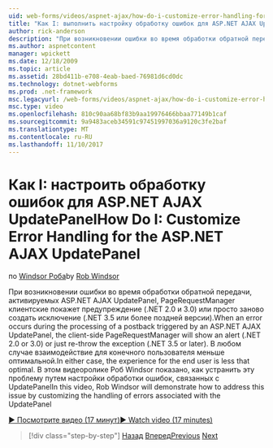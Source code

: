 ```yaml
---
uid: web-forms/videos/aspnet-ajax/how-do-i-customize-error-handling-for-the-aspnet-ajax-updatepanel
title: "Как I: выполнить настройку обработку ошибок для ASP.NET AJAX UpdatePanel | Документы Microsoft"
author: rick-anderson
description: "При возникновении ошибки во время обработки обратной передачи, активируемых ASP.NET AJAX UpdatePanel, PageRequestManager клиентские покажет предупреждение (. NE...."
ms.author: aspnetcontent
manager: wpickett
ms.date: 12/18/2009
ms.topic: article
ms.assetid: 28bd411b-e708-4eab-baed-76981d6cd0dc
ms.technology: dotnet-webforms
ms.prod: .net-framework
msc.legacyurl: /web-forms/videos/aspnet-ajax/how-do-i-customize-error-handling-for-the-aspnet-ajax-updatepanel
msc.type: video
ms.openlocfilehash: 810c90aa68bf83b9aa19976466bbaa77149b1caf
ms.sourcegitcommit: 9a9483aceb34591c97451997036a9120c3fe2baf
ms.translationtype: MT
ms.contentlocale: ru-RU
ms.lasthandoff: 11/10/2017
---
```

<a name="how-do-i-customize-error-handling-for-the-aspnet-ajax-updatepanel"></a><span data-ttu-id="be53f-103">Как I: настроить обработку ошибок для ASP.NET AJAX UpdatePanel</span><span class="sxs-lookup"><span data-stu-id="be53f-103">How Do I: Customize Error Handling for the ASP.NET AJAX UpdatePanel</span></span>
====================
<span data-ttu-id="be53f-104">по [Windsor Роба](https://twitter.com/robwindsor)</span><span class="sxs-lookup"><span data-stu-id="be53f-104">by [Rob Windsor](https://twitter.com/robwindsor)</span></span>

<span data-ttu-id="be53f-105">При возникновении ошибки во время обработки обратной передачи, активируемых ASP.NET AJAX UpdatePanel, PageRequestManager клиентские покажет предупреждение (.NET 2.0 и 3.0) или просто заново создать исключение (.NET 3.5 или более поздней версии).</span><span class="sxs-lookup"><span data-stu-id="be53f-105">When an error occurs during the processing of a postback triggered by an ASP.NET AJAX UpdatePanel, the client-side PageRequestManager will show an alert (.NET 2.0 or 3.0) or just re-throw the exception (.NET 3.5 or later).</span></span> <span data-ttu-id="be53f-106">В любом случае взаимодействие для конечного пользователя меньше оптимальной.</span><span class="sxs-lookup"><span data-stu-id="be53f-106">In either case, the experience for the end user is less that optimal.</span></span> <span data-ttu-id="be53f-107">В этом видеоролике Роб Windsor показано, как устранить эту проблему путем настройки обработки ошибок, связанных с UpdatePanel</span><span class="sxs-lookup"><span data-stu-id="be53f-107">In this video, Rob Windsor will demonstrate how to address this issue by customizing the handling of errors associated with the UpdatePanel</span></span>

[<span data-ttu-id="be53f-108">&#9654; Посмотрите видео (17 минут)</span><span class="sxs-lookup"><span data-stu-id="be53f-108">&#9654; Watch video (17 minutes)</span></span>](https://channel9.msdn.com/Blogs/ASP-NET-Site-Videos/how-do-i-customize-error-handling-for-the-aspnet-ajax-updatepanel)

>[!div class="step-by-step"]
<span data-ttu-id="be53f-109">[Назад](set-up-your-development-environment-for-aspnet-20.md)
[Вперед](how-do-i-use-aspnet-ajax-client-templates.md)</span><span class="sxs-lookup"><span data-stu-id="be53f-109">[Previous](set-up-your-development-environment-for-aspnet-20.md)
[Next](how-do-i-use-aspnet-ajax-client-templates.md)</span></span>
